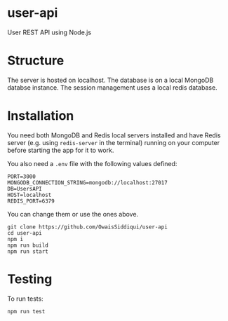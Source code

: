# user-api
User REST API using Node.js

# Structure
The server is hosted on localhost. The database is on a local MongoDB databse instance. The session management uses a local redis database.

# Installation
You need both MongoDB and Redis local servers installed and have Redis server (e.g. using `redis-server` in the terminal) running on your computer before starting the app for it to work.

You also need a `.env` file with the following values defined:
```
PORT=3000
MONGODB_CONNECTION_STRING=mongodb://localhost:27017
DB=UsersAPI
HOST=localhost
REDIS_PORT=6379
```
You can change them or use the ones above.

```
git clone https://github.com/OwaisSiddiqui/user-api
cd user-api
npm i
npm run build
npm run start
```

# Testing
To run tests:
```
npm run test
```
